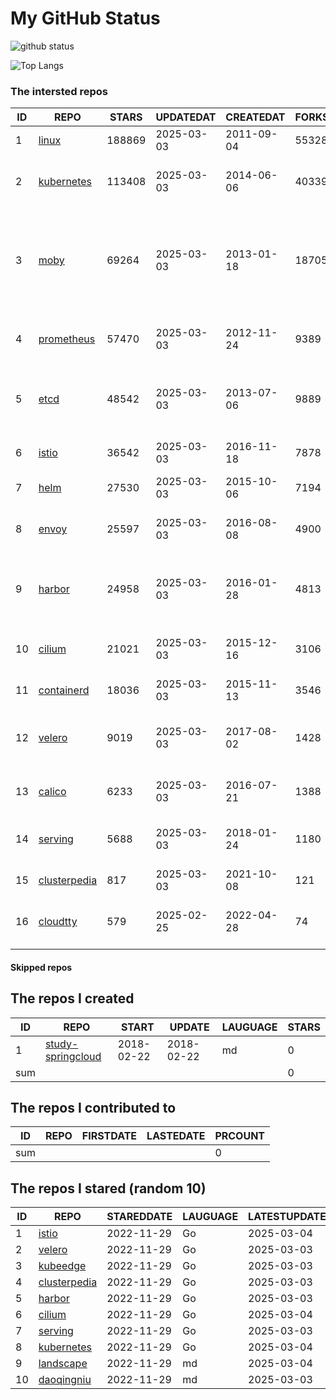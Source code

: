 # My GitHub Status

<img src="https://github-readme-stats-1.yihong0618.vercel.app/api?username=daoqingniu&show_icons=true&&&hide_title=true&count_private=true" alt="github status" />

![Top Langs](https://github-readme-stats-1.yihong0618.vercel.app/api/top-langs/?username=daoqingniu&layout=compact)

<!--START_SECTION:github_repos-->
### The intersted repos
| ID |                              REPO                               | STARS  | UPDATEDAT  | CREATEDAT  | FORKSCOUNT |                                                DESCRIPTIONS                                                |
|----|-----------------------------------------------------------------|--------|------------|------------|------------|------------------------------------------------------------------------------------------------------------|
|  1 | [linux](https://github.com/torvalds/linux)                      | 188869 | 2025-03-03 | 2011-09-04 |      55328 | Linux kernel source tree                                                                                   |
|  2 | [kubernetes](https://github.com/kubernetes/kubernetes)          | 113408 | 2025-03-03 | 2014-06-06 |      40339 | Production-Grade Container Scheduling and Management                                                       |
|  3 | [moby](https://github.com/moby/moby)                            |  69264 | 2025-03-03 | 2013-01-18 |      18705 | The Moby Project - a collaborative project for the container ecosystem to assemble container-based systems |
|  4 | [prometheus](https://github.com/prometheus/prometheus)          |  57470 | 2025-03-03 | 2012-11-24 |       9389 | The Prometheus monitoring system and time series database.                                                 |
|  5 | [etcd](https://github.com/etcd-io/etcd)                         |  48542 | 2025-03-03 | 2013-07-06 |       9889 | Distributed reliable key-value store for the most critical data of a distributed system                    |
|  6 | [istio](https://github.com/istio/istio)                         |  36542 | 2025-03-03 | 2016-11-18 |       7878 | Connect, secure, control, and observe services.                                                            |
|  7 | [helm](https://github.com/helm/helm)                            |  27530 | 2025-03-03 | 2015-10-06 |       7194 | The Kubernetes Package Manager                                                                             |
|  8 | [envoy](https://github.com/envoyproxy/envoy)                    |  25597 | 2025-03-03 | 2016-08-08 |       4900 | Cloud-native high-performance edge/middle/service proxy                                                    |
|  9 | [harbor](https://github.com/goharbor/harbor)                    |  24958 | 2025-03-03 | 2016-01-28 |       4813 | An open source trusted cloud native registry project that stores, signs, and scans content.                |
| 10 | [cilium](https://github.com/cilium/cilium)                      |  21021 | 2025-03-03 | 2015-12-16 |       3106 | eBPF-based Networking, Security, and Observability                                                         |
| 11 | [containerd](https://github.com/containerd/containerd)          |  18036 | 2025-03-03 | 2015-11-13 |       3546 | An open and reliable container runtime                                                                     |
| 12 | [velero](https://github.com/vmware-tanzu/velero)                |   9019 | 2025-03-03 | 2017-08-02 |       1428 | Backup and migrate Kubernetes applications and their persistent volumes                                    |
| 13 | [calico](https://github.com/projectcalico/calico)               |   6233 | 2025-03-03 | 2016-07-21 |       1388 | Cloud native networking and network security                                                               |
| 14 | [serving](https://github.com/knative/serving)                   |   5688 | 2025-03-03 | 2018-01-24 |       1180 | Kubernetes-based, scale-to-zero, request-driven compute                                                    |
| 15 | [clusterpedia](https://github.com/clusterpedia-io/clusterpedia) |    817 | 2025-03-03 | 2021-10-08 |        121 | The Encyclopedia of Kubernetes clusters                                                                    |
| 16 | [cloudtty](https://github.com/cloudtty/cloudtty)                |    579 | 2025-02-25 | 2022-04-28 |         74 | A Friendly Kubernetes CloudShell (Web Terminal) !                                                          |



#### Skipped repos
<!--END_SECTION:github_repos-->

<!--START_SECTION:my_github-->
## The repos I created
| ID  |                                 REPO                                 |   START    |   UPDATE   | LAUGUAGE | STARS |
|-----|----------------------------------------------------------------------|------------|------------|----------|-------|
|   1 | [study-springcloud](https://github.com/daoqingniu/study-springcloud) | 2018-02-22 | 2018-02-22 | md       |     0 |
| sum |                                                                      |            |            |          |     0 |

## The repos I contributed to
| ID  | REPO | FIRSTDATE | LASTEDATE | PRCOUNT |
|-----|------|-----------|-----------|---------|
| sum |      |           |           |       0 |

## The repos I stared (random 10)
| ID |                              REPO                               | STAREDDATE | LAUGUAGE | LATESTUPDATE |
|----|-----------------------------------------------------------------|------------|----------|--------------|
|  1 | [istio](https://github.com/istio/istio)                         | 2022-11-29 | Go       | 2025-03-04   |
|  2 | [velero](https://github.com/vmware-tanzu/velero)                | 2022-11-29 | Go       | 2025-03-03   |
|  3 | [kubeedge](https://github.com/kubeedge/kubeedge)                | 2022-11-29 | Go       | 2025-03-03   |
|  4 | [clusterpedia](https://github.com/clusterpedia-io/clusterpedia) | 2022-11-29 | Go       | 2025-03-03   |
|  5 | [harbor](https://github.com/goharbor/harbor)                    | 2022-11-29 | Go       | 2025-03-03   |
|  6 | [cilium](https://github.com/cilium/cilium)                      | 2022-11-29 | Go       | 2025-03-04   |
|  7 | [serving](https://github.com/knative/serving)                   | 2022-11-29 | Go       | 2025-03-03   |
|  8 | [kubernetes](https://github.com/kubernetes/kubernetes)          | 2022-11-29 | Go       | 2025-03-04   |
|  9 | [landscape](https://github.com/cncf/landscape)                  | 2022-11-29 | md       | 2025-03-04   |
| 10 | [daoqingniu](https://github.com/daoqingniu/daoqingniu)          | 2022-11-29 | md       | 2025-03-03   |

<!--END_SECTION:my_github-->
